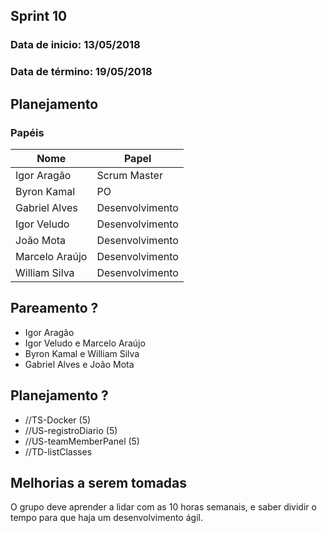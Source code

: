## Sprint 10

### Data de inicio: 13/05/2018

### Data de término: 19/05/2018

## Planejamento
### Papéis

|Nome|Papel|
|----|----|
|Igor Aragão|Scrum Master|
|Byron Kamal|PO|
|Gabriel Alves|Desenvolvimento|
|Igor Veludo|Desenvolvimento|
|João Mota|Desenvolvimento|
|Marcelo Araújo|Desenvolvimento|
|William Silva|Desenvolvimento|

## Pareamento ?
<ul>
<li>Igor Aragão</li>
<li>Igor Veludo e Marcelo Araújo</li>
<li>Byron Kamal e William Silva</li>
<li>Gabriel Alves e João Mota</li>
</ul>

## Planejamento ?
- //TS-Docker (5)
- //US-registroDiario (5)
- //US-teamMemberPanel (5)
- //TD-listClasses

## Melhorias a serem tomadas
O grupo deve aprender a lidar com as 10 horas semanais, e saber dividir o tempo para que haja um desenvolvimento ágil.
